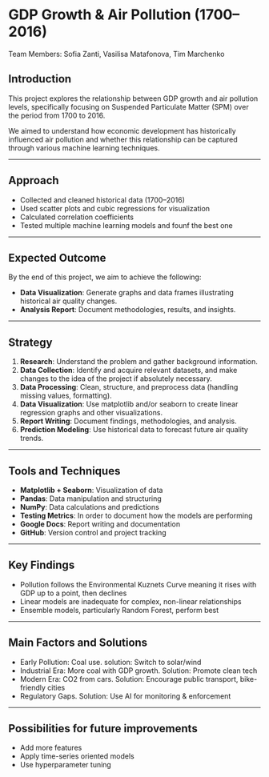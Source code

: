 # GDP Growth & Air Pollution (1700–2016)

Team Members: Sofia Zanti, Vasilisa Matafonova, Tim Marchenko

## Introduction
This project explores the relationship between GDP growth and air pollution levels, specifically focusing on Suspended Particulate Matter (SPM) over the period from 1700 to 2016.

We aimed to understand how economic development has historically influenced air pollution and whether this relationship can be captured through various machine learning techniques.

---

## Approach
-  Collected and cleaned historical data (1700–2016)
-  Used scatter plots and cubic regressions for visualization
-  Calculated correlation coefficients
-  Tested multiple machine learning models and founf the best one
---

## Expected Outcome
By the end of this project, we aim to achieve the following:
- **Data Visualization**: Generate graphs and data frames illustrating historical air quality changes.
- **Analysis Report**: Document methodologies, results, and insights.
___
## Strategy
1. **Research**: Understand the problem and gather background information.
2. **Data Collection**: Identify and acquire relevant datasets, and make changes to the idea of the project if absolutely necessary.
3. **Data Processing**: Clean, structure, and preprocess data (handling missing values, formatting).
4. **Data Visualization**: Use matplotlib and/or seaborn to create linear regression graphs and other visualizations.
5. **Report Writing**: Document findings, methodologies, and analysis.
6. **Prediction Modeling**: Use historical data to forecast future air quality trends.
___
## Tools and Techniques
- **Matplotlib + Seaborn**: Visualization of data
- **Pandas**: Data manipulation and structuring
- **NumPy**: Data calculations and predictions
- **Testing Metrics**: In order to document how the models are performing
- **Google Docs**: Report writing and documentation
- **GitHub**: Version control and project tracking

___
## **Key Findings**
- Pollution follows the Environmental Kuznets Curve meaning it rises with GDP up to a point, then declines
- Linear models are inadequate for complex, non-linear relationships
- Ensemble models, particularly Random Forest, perform best

___
## **Main Factors and Solutions**
- Early Pollution: Coal use. solution: Switch to solar/wind
- Industrial Era: More coal with GDP growth. Solution: Promote clean tech
- Modern Era: CO2 from cars. Solution: Encourage public transport, bike-friendly cities
- Regulatory Gaps. Solution: Use AI for monitoring & enforcement

___
## **Possibilities for future improvements**
- Add more features
- Apply time-series oriented models
- Use hyperparameter tuning



